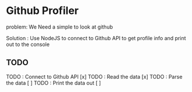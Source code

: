 # Github Profiler

problem: We Need a simple to look at github

Solution : Use NodeJS to connect to Github API
to get profile info and print out to the console

## TODO

TODO : Connect to Github API [x]
TODO : Read the data [x]
TODO : Parse the data [ ]
TODO : Print the data out [ ]
